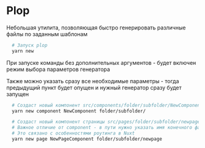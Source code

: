 # Plop

Небольшая утилита, позволяющая быстро генерировать различные файлы по заданным шаблонам

```bash
  # Запуск plop
  yarn new
```

При запуске команды без дополнительных аргументов - будет включен режим выбора параметров генератора

Также можно указать сразу все необходимые параметры - тогда предыдущий пункт будет опущен и нужный генератор сразу будет запущен

```bash
  # Создаст новый компонент src/components/folder/subfolder/NewComponent.vue
  yarn new component NewComponent folder/subfolder/

  # Создаст новый компонент страницы src/pages/folder/subfolder/newpage.vue
  # Важное отличие от component - в пути нужно указать имя конечного файла без расширения .vue
  # Это связано с особенностями роутинга в Nuxt
  yarn new page NewPageComponent folder/subfolder/newpage
```
